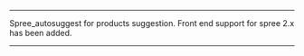 ********************************************************************************************
Spree_autosuggest for products suggestion. Front end support for spree 2.x has been added.
********************************************************************************************